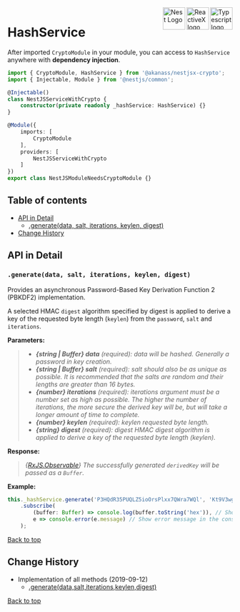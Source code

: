 <div style="margin-bottom:20px;">
<div>
    <a href="https://www.typescriptlang.org/docs/tutorial.html">
        <img src="https://cdn-images-1.medium.com/max/800/1*8lKzkDJVWuVbqumysxMRYw.png"
             align="right" alt="Typescript logo" width="50" height="50" style="border:none;" />
    </a>
    <a href="http://reactivex.io/rxjs">
        <img src="http://reactivex.io/assets/Rx_Logo_S.png"
             align="right" alt="ReactiveX logo" width="50" height="50" style="border:none;" />
    </a>
    <a href="https://nestjs.com/" target="blank">
        <img src="https://nestjs.com/img/logo_text.svg" height="50" alt="Nest Logo" align="right" style="border:none;" />
    </a>
</div>
</div>

# HashService

After imported `CryptoModule` in your module, you can access to `HashService` anywhere with **dependency injection**.

```typescript
import { CryptoModule, HashService } from '@akanass/nestjsx-crypto';
import { Injectable, Module } from '@nestjs/common';

@Injectable()
class NestJSServiceWithCrypto {
    constructor(private readonly _hashService: HashService) {}
}

@Module({
    imports: [
        CryptoModule
    ],
    providers: [
        NestJSServiceWithCrypto
    ]
})
export class NestJSModuleNeedsCryptoModule {}
```

## Table of contents

* [API in Detail](#api-in-detail)
    * [.generate(data, salt, iterations, keylen, digest)](#generatedata-salt-iterations-keylen-digest)
* [Change History](#change-history)

## API in Detail

### `.generate(data, salt, iterations, keylen, digest)`

Provides an asynchronous Password-Based Key Derivation Function 2 (PBKDF2) implementation.

A selected HMAC `digest` algorithm specified by digest is applied to derive a key of the requested byte length (`keylen`) from the `password`, `salt` and `iterations`.

**Parameters:**
> - ***{string | Buffer} data*** *(required): data will be hashed. Generally a password in key creation.*
> - ***{string | Buffer} salt*** *(required): salt should also be as unique as possible. It is recommended that the salts are random and their lengths are greater than 16 bytes.*
> - ***{number} iterations*** *(required): iterations argument must be a number set as high as possible. The higher the number of iterations, the more secure the derived key will be, but will take a longer amount of time to complete.*
> - ***{number} keylen*** *(required): keylen requested byte length.*
> - ***{string} digest*** *(required): digest HMAC digest algorithm is applied to derive a key of the requested byte length (keylen).*

**Response:**
> *{[RxJS.Observable](https://github.com/ReactiveX/rxjs/blob/master/src/internal/Observable.ts)} The successfully generated `derivedKey` will be passed as a `Buffer`.*

**Example:**
```javascript
this._hashService.generate('P3HQdR35PUQLZ5ioOrsPlxx7QWra7WQl', 'Kt9V3wgxrhpf8GN3', 4096, 24, 'sha256')
    .subscribe(
        (buffer: Buffer) => console.log(buffer.toString('hex')), // Show `61cac683ff27580e4c68778df5208c745b0e473172778658` in the console
        e => console.error(e.message) // Show error message in the console
    );
```
[Back to top](#table-of-contents)

## Change History

* Implementation of all methods (2019-09-12)
    * [.generate(data,salt,iterations,keylen,digest)](#generatedata-salt-iterations-keylen-digest)

[Back to top](#table-of-contents)
